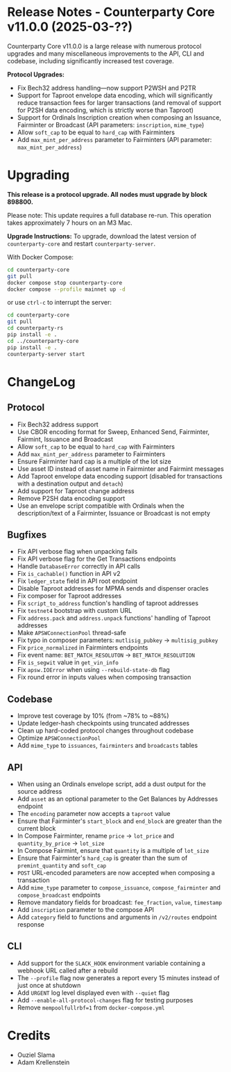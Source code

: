 # Release Notes - Counterparty Core v11.0.0 (2025-03-??)

Counterparty Core v11.0.0 is a large release with numerous protocol upgrades and many miscellaneous improvements to the API, CLI and codebase, including significantly increased test coverage.

**Protocol Upgrades:**
- Fix Bech32 address handling—now support P2WSH and P2TR
- Support for Taproot envelope data encoding, which will significantly reduce transaction fees for larger transactions (and removal of support for P2SH data encoding, which is strictly worse than Taproot)
- Support for Ordinals Inscription creation when composing an Issuance, Fairminter or Broadcast (API parameters: `inscription`, `mime_type`)
- Allow `soft_cap` to be equal to `hard_cap` with Fairminters
- Add `max_mint_per_address` parameter to Fairminters (API parameter: `max_mint_per_address`)


# Upgrading

**This release is a protocol upgrade. All nodes must upgrade by block 898800.**

Please note: This update requires a full database re-run. This operation takes approximately 7 hours on an M3 Mac.

**Upgrade Instructions:**
To upgrade, download the latest version of `counterparty-core` and restart `counterparty-server`.

With Docker Compose:

```bash
cd counterparty-core
git pull
docker compose stop counterparty-core
docker compose --profile mainnet up -d
```

or use `ctrl-c` to interrupt the server:

```bash
cd counterparty-core
git pull
cd counterparty-rs
pip install -e .
cd ../counterparty-core
pip install -e .
counterparty-server start
```

# ChangeLog

## Protocol

- Fix Bech32 address support
- Use CBOR encoding format for Sweep, Enhanced Send, Fairminter, Fairmint, Issuance and Broadcast
- Allow `soft_cap` to be equal to `hard_cap` with Fairminters
- Add `max_mint_per_address` parameter to Fairminters
- Ensure Fairminter hard cap is a multiple of the lot size
- Use asset ID instead of asset name in Fairminter and Fairmint messages
- Add Taproot envelope data encoding support (disabled for transactions with a destination output and `detach`)
- Add support for Taproot change address
- Remove P2SH data encoding support
- Use an envelope script compatible with Ordinals when the description/text of a Fairminter, Issuance or Broadcast is not empty


## Bugfixes

- Fix API verbose flag when unpacking fails
- Fix API verbose flag for the Get Transactions endpoints
- Handle `DatabaseError` correctly in API calls
- Fix `is_cachable()` function in API v2
- Fix `ledger_state` field in API root endpoint
- Disable Taproot addresses for MPMA sends and dispenser oracles
- Fix composer for Taproot addresses
- Fix `script_to_address` function's handling of taproot addresses
- Fix `testnet4` bootstrap with custom URL
- Fix `address.pack` and `address.unpack` functions' handling of Taproot addresses
- Make `APSWConnectionPool` thread-safe
- Fix typo in composer parameters: `mutlisig_pubkey` -> `multisig_pubkey`
- Fix `price_normalized` in Fairminters endpoints
- Fix event name: `BET_MATCH_RESOLUTON` -> `BET_MATCH_RESOLUTION`
- Fix `is_segwit` value in `get_vin_info`
- Fix `apsw.IOError` when using `--rebuild-state-db` flag
- Fix round error in inputs values when composing transaction

## Codebase

- Improve test coverage by 10% (from ~78% to ~88%)
- Update ledger-hash checkpoints using truncated addresses
- Clean up hard-coded protocol changes throughout codebase
- Optimize `APSWConnectionPool`
- Add `mime_type` to `issuances`, `fairminters` and `broadcasts` tables

## API

- When using an Ordinals envelope script, add a dust output for the source address
- Add `asset` as an optional parameter to the Get Balances by Addresses endpoint
- The `encoding` parameter now accepts a `taproot` value
- Ensure that Fairminter's `start_block` and `end_block` are greater than the current block
- In Compose Fairminter, rename `price` -> `lot_price` and `quantity_by_price` -> `lot_size`
- In Compose Fairmint, ensure that `quantity` is a multiple of `lot_size`
- Ensure that Fairminter's `hard_cap` is greater than the sum of `premint_quantity` and `soft_cap`
- `POST` URL-encoded parameters are now accepted when composing a transaction
- Add `mime_type` parameter to `compose_issuance`, `compose_fairminter` and `compose_broadcast` endpoints
- Remove mandatory fields for broadcast: `fee_fraction`, `value`, `timestamp`
- Add `inscription` parameter to the compose API
- Add `category` field to functions and arguments in `/v2/routes` endpoint response

## CLI

- Add support for the `SLACK_HOOK` environment variable containing a webhook URL called after a rebuild
- The `--profile` flag now generates a report every 15 minutes instead of just once at shutdown
- Add `URGENT` log level displayed even with `--quiet` flag
- Add `--enable-all-protocol-changes` flag for testing purposes
- Remove `mempoolfullrbf=1` from `docker-compose.yml`

# Credits

- Ouziel Slama
- Adam Krellenstein